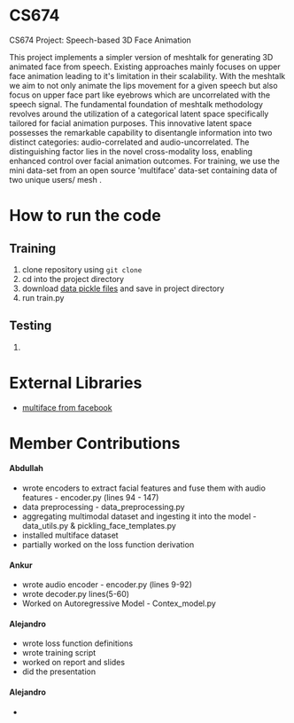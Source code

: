 # CS674
CS674 Project: Speech-based 3D Face Animation

This project implements a simpler version of meshtalk for generating 3D animated face from speech. Existing approaches mainly focuses on upper face animation leading to it's limitation in their scalability. With the meshtalk we aim to not only animate the lips movement for a given speech but also focus on upper face part like eyebrows which are uncorrelated with the speech signal. The fundamental foundation of meshtalk methodology revolves around the utilization of a categorical latent space specifically tailored for facial animation purposes. This innovative latent space possesses the remarkable capability to disentangle information into two distinct categories: audio-correlated and audio-uncorrelated. The distinguishing factor lies in the novel cross-modality loss, enabling enhanced control over facial animation outcomes. For training, we use the mini data-set from an open source 'multiface' data-set containing data of two unique users/ mesh . 

# How to run the code

## Training
1. clone repository using `git clone`
2. cd into the project directory
3. download [data pickle files](https://drive.google.com/drive/folders/1N6P-v1yPJT0vDN5pO9qxFfK1nayBMG8B?usp=sharing) and save in project directory
4. run train.py


## Testing
1. 

# External Libraries
* [multiface from facebook](https://github.com/facebookresearch/multiface)

# Member Contributions

#### Abdullah
* wrote encoders to extract facial features and fuse them with audio features - encoder.py (lines 94 - 147)
* data preprocessing - data_preprocessing.py
* aggregating multimodal dataset and ingesting it into the model - data_utils.py & pickling_face_templates.py
* installed multiface dataset
* partially worked on the loss function derivation


#### Ankur
* wrote audio encoder - encoder.py (lines 9-92)
* wrote decoder.py lines(5-60)
* Worked on Autoregressive Model - Contex_model.py

#### Alejandro
* wrote loss function definitions
* wrote training script
* worked on report and slides
* did the presentation



#### Alejandro
* 
